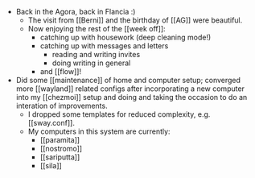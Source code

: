 - Back in the Agora, back in Flancia :)
  - The visit from [[Berni]] and the birthday of [[AG]] were beautiful.
  - Now enjoying the rest of the [[week off]]:
    - catching up with housework (deep cleaning mode!)
    - catching up with messages and letters
      - reading and writing invites
      - doing writing in general
    - and [[flow]]!
- Did some [[maintenance]] of home and computer setup; converged more [[wayland]] related configs after incorporating a new computer into my [[chezmoi]] setup and doing and taking the occasion to do an interation of improvements.
  - I dropped some templates for reduced complexity, e.g. [[sway.conf]].
  - My computers in this system are currently:
    - [[paramita]]
    - [[nostromo]]
    - [[sariputta]]
    - [[sila]]